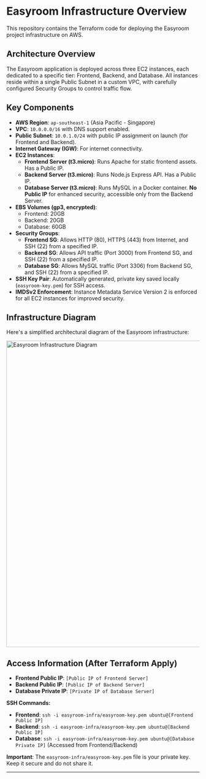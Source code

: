 # Easyroom Infrastructure Overview

This repository contains the Terraform code for deploying the Easyroom project infrastructure on AWS.

## Architecture Overview

The Easyroom application is deployed across three EC2 instances, each dedicated to a specific tier: Frontend, Backend, and Database. All instances reside within a single Public Subnet in a custom VPC, with carefully configured Security Groups to control traffic flow.

## Key Components

-   **AWS Region**: `ap-southeast-1` (Asia Pacific - Singapore)
-   **VPC**: `10.0.0.0/16` with DNS support enabled.
-   **Public Subnet**: `10.0.1.0/24` with public IP assignment on launch (for Frontend and Backend).
-   **Internet Gateway (IGW)**: For internet connectivity.
-   **EC2 Instances**:
    -   **Frontend Server (t3.micro)**: Runs Apache for static frontend assets. Has a Public IP.
    -   **Backend Server (t3.micro)**: Runs Node.js Express API. Has a Public IP.
    -   **Database Server (t3.micro)**: Runs MySQL in a Docker container. **No Public IP** for enhanced security, accessible only from the Backend Server.
-   **EBS Volumes (gp3, encrypted)**:
    -   Frontend: 20GB
    -   Backend: 20GB
    -   Database: 60GB
-   **Security Groups**:
    -   **Frontend SG**: Allows HTTP (80), HTTPS (443) from Internet, and SSH (22) from a specified IP.
    -   **Backend SG**: Allows API traffic (Port 3000) from Frontend SG, and SSH (22) from a specified IP.
    -   **Database SG**: Allows MySQL traffic (Port 3306) from Backend SG, and SSH (22) from a specified IP.
-   **SSH Key Pair**: Automatically generated, private key saved locally (`easyroom-key.pem`) for SSH access.
-   **IMDSv2 Enforcement**: Instance Metadata Service Version 2 is enforced for all EC2 instances for improved security.

## Infrastructure Diagram

Here's a simplified architectural diagram of the Easyroom infrastructure:

<img src="https://github.com/panyakornt65/build-infra-easyroom/blob/main/easyroom-infra/generated-diagrams/easyroom_infrastructure_diagram_simplified.png?raw=true" alt="Easyroom Infrastructure Diagram" width="800"/>

## Access Information (After Terraform Apply)

-   **Frontend Public IP**: `[Public IP of Frontend Server]`
-   **Backend Public IP**: `[Public IP of Backend Server]`
-   **Database Private IP**: `[Private IP of Database Server]`

**SSH Commands:**
-   **Frontend**: `ssh -i easyroom-infra/easyroom-key.pem ubuntu@[Frontend Public IP]`
-   **Backend**: `ssh -i easyroom-infra/easyroom-key.pem ubuntu@[Backend Public IP]`
-   **Database**: `ssh -i easyroom-infra/easyroom-key.pem ubuntu@[Database Private IP]` (Accessed from Frontend/Backend)

**Important**: The `easyroom-infra/easyroom-key.pem` file is your private key. Keep it secure and do not share it.

---
